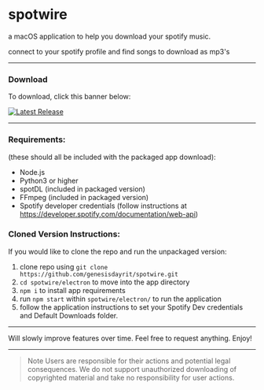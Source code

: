 # spotwire

a macOS application to help you download your spotify music.

connect to your spotify profile and find songs to download as mp3's


---

### Download 

To download, click this banner below:

[![Latest Release](https://img.shields.io/github/v/release/genesisdayrit/spotwire)](https://github.com/genesisdayrit/spotwire/releases/latest)

---

### Requirements:
(these should all be included with the packaged app download):
- Node.js
- Python3 or higher
- spotDL (included in packaged version)
- FFmpeg (included in packaged version)
- Spotify developer credentials (follow instructions at https://developer.spotify.com/documentation/web-api)


### Cloned Version Instructions:
If you would like to clone the repo and run the unpackaged version:
1. clone repo using `git clone https://github.com/genesisdayrit/spotwire.git`
2. `cd spotwire/electron` to move into the app directory
3. `npm i` to install app requirements
4. run `npm start` within `spotwire/electron/` to run the application
5. follow the application instructions to set your Spotify Dev credentials and Default Downloads folder.

---

Will slowly improve features over time. Feel free to request anything. Enjoy!

---

> Note Users are responsible for their actions and potential legal consequences. We do not support unauthorized downloading of copyrighted material and take no responsibility for user actions.
